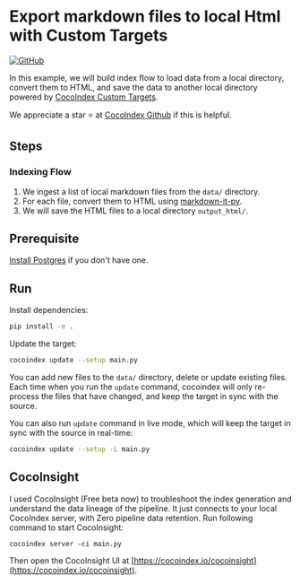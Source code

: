 # Export markdown files to local Html with Custom Targets
[![GitHub](https://img.shields.io/github/stars/cocoindex-io/cocoindex?color=5B5BD6)](https://github.com/cocoindex-io/cocoindex)

In this example, we will build index flow to load data from a local directory, convert them to HTML, and save the data to another local directory powered by [CocoIndex Custom Targets](https://cocoindex.io/docs/custom_ops/custom_targets).

We appreciate a star ⭐ at [CocoIndex Github](https://github.com/cocoindex-io/cocoindex) if this is helpful.

## Steps

### Indexing Flow

1. We ingest a list of local markdown files from the `data/` directory.
2. For each file, convert them to HTML using [markdown-it-py](https://markdown-it-py.readthedocs.io/).
3. We will save the HTML files to a local directory `output_html/`.

## Prerequisite

[Install Postgres](https://cocoindex.io/docs/getting_started/installation#-install-postgres) if you don't have one.

## Run

Install dependencies:

```bash
pip install -e .
```

Update the target:

```bash
cocoindex update --setup main.py
```

You can add new files to the `data/` directory, delete or update existing files.
Each time when you run the `update` command, cocoindex will only re-process the files that have changed, and keep the target in sync with the source.

You can also run `update` command in live mode, which will keep the target in sync with the source in real-time:

```bash
cocoindex update --setup -L main.py
```

## CocoInsight

I used CocoInsight (Free beta now) to troubleshoot the index generation and understand the data lineage of the pipeline.
It just connects to your local CocoIndex server, with Zero pipeline data retention. Run following command to start CocoInsight:

```
cocoindex server -ci main.py
```

Then open the CocoInsight UI at [https://cocoindex.io/cocoinsight](https://cocoindex.io/cocoinsight).
